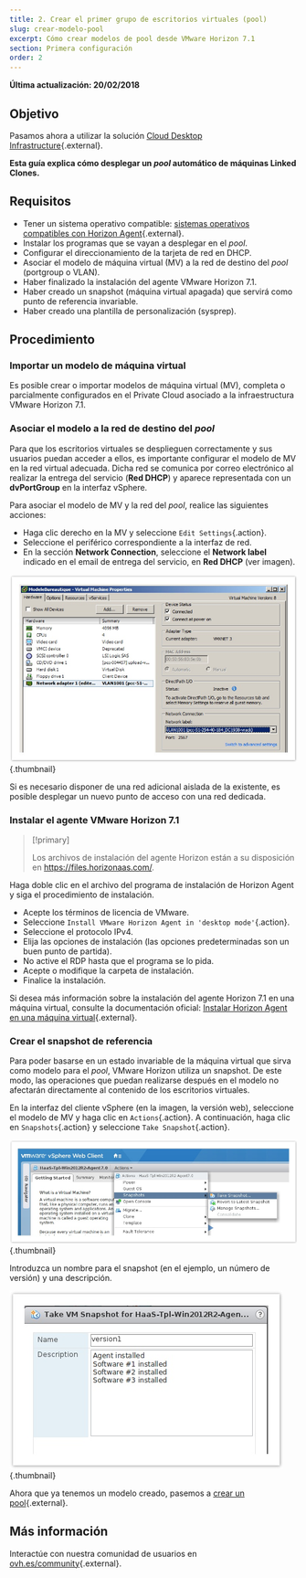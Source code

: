 ```yaml
---
title: 2. Crear el primer grupo de escritorios virtuales (pool)
slug: crear-modelo-pool
excerpt: Cómo crear modelos de pool desde VMware Horizon 7.1
section: Primera configuración
order: 2
---
```


**Última actualización: 20/02/2018**

## Objetivo

Pasamos ahora a utilizar la solución [Cloud Desktop Infrastructure](https://www.ovh.es/cloud/cloud-desktop/infrastructure/){.external}.

**Esta guía explica cómo desplegar un *pool* automático de máquinas Linked Clones.**


## Requisitos

- Tener un sistema operativo compatible: [sistemas operativos compatibles con Horizon Agent](https://pubs.vmware.com/horizon-7-view/index.jsp?topic=%2Fcom.vmware.horizon-view.installation.doc%2FGUID-B45E1464-92B1-4AA8-B4BB-AD59EDF98530.html){.external}. 
- Instalar los programas que se vayan a desplegar en el *pool*.
- Configurar el direccionamiento de la tarjeta de red en DHCP.
- Asociar el modelo de máquina virtual (MV) a la red de destino del *pool* (portgroup o VLAN).
- Haber finalizado la instalación del agente VMware Horizon 7.1.
- Haber creado un snapshot (máquina virtual apagada) que servirá como punto de referencia invariable.  
- Haber creado una plantilla de personalización (sysprep). 


## Procedimiento

### Importar un modelo de máquina virtual


Es posible crear o importar modelos de máquina virtual (MV), completa o parcialmente configurados en el Private Cloud asociado a la infraestructura VMware Horizon 7.1.


### Asociar el modelo a la red de destino del *pool*

Para que los escritorios virtuales se desplieguen correctamente y sus usuarios puedan acceder a ellos, es importante configurar el modelo de MV en la red virtual adecuada. Dicha red se comunica por correo electrónico al realizar la entrega del servicio (**Red DHCP**) y aparece representada con un **dvPortGroup** en la interfaz vSphere.

Para asociar el modelo de MV y la red del *pool*, realice las siguientes acciones:

- Haga clic derecho en la MV y seleccione `Edit Settings`{.action}.
- Seleccione el periférico correspondiente a la interfaz de red.
- En la sección **Network Connection**, seleccione el **Network label** indicado en el email de entrega del servicio, en **Red DHCP** (ver imagen).

![Red DHCP](images/1200.png){.thumbnail}

Si es necesario disponer de una red adicional aislada de la existente, es posible desplegar un nuevo punto de acceso con una red dedicada. 


### Instalar el agente VMware Horizon 7.1

> [!primary]
>
> Los archivos de instalación del agente Horizon están a su disposición en <https://files.horizonaas.com/>.
> 

Haga doble clic en el archivo del programa de instalación de Horizon Agent y siga el procedimiento de instalación.

- Acepte los términos de licencia de VMware.
- Seleccione `Install VMware Horizon Agent in 'desktop mode'`{.action}.
- Seleccione el protocolo IPv4.
- Elija las opciones de instalación (las opciones predeterminadas son un buen punto de partida).
- No active el RDP hasta que el programa se lo pida.
- Acepte o modifique la carpeta de instalación.
- Finalice la instalación.

Si desea más información sobre la instalación del agente Horizon 7.1 en una máquina virtual, consulte la documentación oficial: [Instalar Horizon Agent en una máquina virtual](http://pubs.vmware.com/horizon-7-view/index.jsp?topic=%2Fcom.vmware.horizon-view.desktops.doc%2FGUID-1F2D0C6E-6379-4B52-A7EA-C1EF09CE2F9B.html){.external}.


### Crear el snapshot de referencia

Para poder basarse en un estado invariable de la máquina virtual que sirva como modelo para el *pool*, VMware Horizon utiliza un snapshot. De este modo, las operaciones que puedan realizarse después en el modelo no afectarán directamente al contenido de los escritorios virtuales.

En la interfaz del cliente vSphere (en la imagen, la versión web), seleccione el modelo de MV y haga clic en `Actions`{.action}. A continuación, haga clic en `Snapshots`{.action} y seleccione `Take Snapshot`{.action}.

![Crear un snapshot](images/1201.png){.thumbnail}

Introduzca un nombre para el snapshot (en el ejemplo, un número de versión) y una descripción.

![Nombre del snapshot](images/1202.png){.thumbnail}

Ahora que ya tenemos un modelo creado, pasemos a [crear un pool](https://docs.ovh.com/fr/cloud-desktop-infrastructure/crear-pool/){.external}.

## Más información

Interactúe con nuestra comunidad de usuarios en [ovh.es/community](https://www.ovh.es/community/){.external}.

